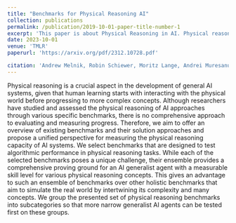 ```yaml
---
title: "Benchmarks for Physical Reasoning AI"
collection: publications
permalink: /publication/2019-10-01-paper-title-number-1
excerpt: 'This paper is about Physical Reasoning in AI. Physical reasoning, a crucial aspect of human intelligence, allows us to understand and predict how objects move and interact in the world. AI research is actively developing models that can reason about physics, enabling robots to grasp objects, navigate environments, and perform tasks in the real world. Mastering physical reasoning is a key challenge in Artificial Intelligence. This ability to understand the physical laws governing objects is essential for robots to operate safely and effectively in our complex world.'
date: 2023-10-01
venue: 'TMLR'
paperurl: 'https://arxiv.org/pdf/2312.10728.pdf'

citation: 'Andrew Melnik, Robin Schiewer, Moritz Lange, Andrei Muresanu, Mozhgan Saeidi, Animesh Garg, Helge Ritter. (2023). &quot; journal={TMLR}, pages={1--50}, year={2023}, publisher={TMLR} <i>Journal 1</i>. 1(1).'
---
```

Physical reasoning is a crucial aspect in the development of general AI systems, given that human learning starts with interacting with the physical world before progressing to more complex concepts. Although researchers have studied and assessed the physical reasoning of AI approaches through various specific benchmarks, there is no comprehensive approach to evaluating and measuring progress. Therefore, we aim to offer an overview of existing benchmarks and their solution approaches and propose a unified perspective for measuring the physical reasoning capacity of AI systems. We select benchmarks that are designed to test algorithmic performance in physical reasoning tasks. While each of the selected benchmarks poses a unique challenge, their ensemble provides a comprehensive proving ground for an AI generalist agent with a measurable skill level for various physical reasoning concepts. This gives an advantage to such an ensemble of benchmarks over other holistic benchmarks that aim to simulate the real world by intertwining its complexity and many concepts. We group the presented set of physical reasoning benchmarks into subcategories so that more narrow generalist AI agents can be tested first on these groups.
